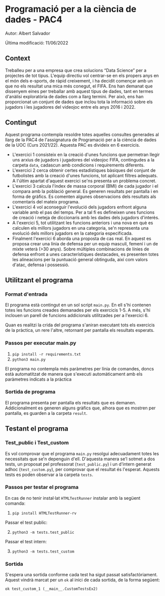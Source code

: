 # Programació per a la ciència de dades - PAC4

Autor: Albert Salvador

Última modificació: 11/06/2022

## Context

Treballeu per a una empresa que crea solucions “Data Science” per a projectes de tot tipus. L'equip directiu vol centrar-se en els propers anys en el món dels e-sports, de ràpid creixement, i ha decidit començar amb un que no els resultat una mica més conegut, el FIFA.
Ens han demanat que dissenyem eines per treballar amb aquest tipus de dades, tant en termes d'anàlisi exploratòria de dades com a llarg termini. Per això, ens han proporcionat un conjunt de dades que inclou tota la informació sobre els jugadors i les jugadores del videojoc entre els anys 2016 i 2022.

## Contingut

Aquest programa contempla resoldre totes aquelles consultes generades al llarg de la PAC4 de l'assignatura de Programació per a la ciència de dades de la UOC (Curs 2021/22). Aquesta PAC es divideix en 6 exercicis.

- L'exercici 1 consisteix en la creació d'unes funcions que permetran llegir uns arxius de jugadors i jugadores del videojoc FIFA, contingudes a la carpeta `data`, cadascun amb condicions i requirements diferents.
- L'exercici 2 cerca obtenir certes estadístiques bàsiques del conjunt de futbolistes amb la creació d'unes funcions, tot aplicant filtres adequats. A l'últim apartat d'aquest exercici se'ns presenta un problema concret.
- L'exercici 3 calcula l'índex de massa corporal (BMI) de cada jugador i el compara amb la població general. Es generen resultats per pantalla i en forma de gràfics. Es comenten algunes observacions dels resultats als comentaris del mateix programa.
- L'exercici 4 vol aconseguir l'evolució dels jugadors enfront alguna variable amb el pas del temps. Per a tal fi es defineixen unes funcions de creació i neteja de diccionaris amb les dades dels jugadors d'interès.
- A l'exercici 5, tot utilitzant les funcions anteriors i una nova en què es calculen els millors jugadors en una categoria, se'n representa una evolució dels millors jugadors en la categoria especificada.
- Finalment l'exercici 6 aborda una proposta de cas real. En aquest es proposa crear una línia de defensa per un equip masculí, femení i un de mixte veterà (>30 anys). Sobre múltiples combinacions de línies de defensa enfront a unes característiques destacades, es presenten totes les alineacions per la puntuació general obtinguda, així com valors d'atac, defensa i possessió.

## Utilitzant el programa

### Format d'entrada

El programa està contingut en un sol script `main.py`. En ell s'hi contenen totes les funcions creades demanades per els exercicis 1-5. A més, s'hi inclouen un parell de funcions addicionals utilitzades per a l'exercici 6.

Quan es realitzi la crida del programa s'aniran executant tots els exercicis de la pràctica, un rere l'altre, retornant per pantalla els resultats esperats.

### Passos per executar main.py

1. `pip install -r requirements.txt`
2. `python3 main.py`

El programa no contempla més paràmetres per línia de comandes, doncs està automatitzat de manera que s'executi automàticament amb els paràmetres indicats a la pràctica

### Sortida de programa

El programa presenta per pantalla els resultats que es demanen. Addicionalment es generen alguns gràfics que, alhora que es mostren per pantalla, es guarden a la carpeta `result`.

## Testant el programa

### Test_public i Test_custom

Es vol comprovar que el programa `main.py` resolgui adecuadament totes les necessitats que se'n depenguin d'ell. D'aquesta manera se'l sotmet a dos tests, un proposat pel professorat (`test_public.py`) i un d'intern generat adhoc (`test_custom.py`), per comprovar que el resultat és l'esperat. Aquests tests es poden observar a la carpeta `tests`.

### Passos per testar el programa

En cas de no tenir instal·lat `HTMLTestRunner` instalar amb la següent comanda:

1. `pip install HTMLTestRunner-rv`

Passar el test public:

2. `python3 -m tests.test_public`

Passar el test intern:

3. `python3 -m tests.test_custom`

### Sortida

S'espera una sortida conforme cada test ha sigut passat satisfactòriament. Aquest vindrà marcat per un `ok` al inici de cada sortida, de la forma següent:

`ok test_custom_1 (__main__.CustomTestsEx2)`
